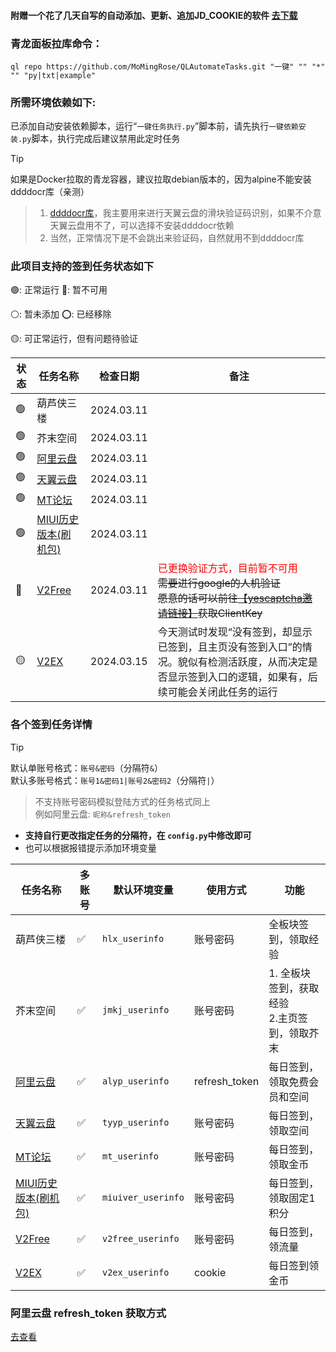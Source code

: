 #### 附赠一个花了几天自写的自动添加、更新、追加JD_COOKIE的软件 [去下载](https://github.com/MoMingRose/QLAutomateTasks/releases)

### 青龙面板拉库命令：

```shell
ql repo https://github.com/MoMingRose/QLAutomateTasks.git "一键" "" "*" "" "py|txt|example"
```

### 所需环境依赖如下:

已添加自动安装依赖脚本，运行“`一键任务执行.py`”脚本前，请先执行`一键依赖安装.py`脚本，执行完成后建议禁用此定时任务
> [!TIP]
> 如果是Docker拉取的青龙容器，建议拉取debian版本的，因为alpine不能安装ddddocr库（亲测）
> > 1. [ddddocr库](https://github.com/sml2h3/ddddocr)，我主要用来进行天翼云盘的滑块验证码识别，如果不介意天翼云盘用不了，可以选择不安装ddddocr依赖
> > 2. 当然，正常情况下是不会跳出来验证码，自然就用不到ddddocr库

### 此项目支持的签到任务状态如下

🟢: 正常运行 🔴: 暂不可用

⚪: 暂未添加 ⭕: 已经移除

🟡: 可正常运行，但有问题待验证

| 状态 | 任务名称                                  | 检查日期       | 备注                                                                                                                                                 |
|----|---------------------------------------|------------|----------------------------------------------------------------------------------------------------------------------------------------------------|
| 🟢 | 葫芦侠三楼                                 | 2024.03.11 |                                                                                                                                                    |
| 🟢 | 芥末空间                                  | 2024.03.11 |                                                                                                                                                    |
| 🟢 | [阿里云盘](https://www.alipan.com/)       | 2024.03.11 |                                                                                                                                                    |
| 🟢 | [天翼云盘](https://cloud.189.cn/)         | 2024.03.11 |                                                                                                                                                    |
| 🟢 | [MT论坛](https://bbs.binmt.cc/)         | 2024.03.11 |                                                                                                                                                    |
| 🟢 | [MIUI历史版本(刷机包)](https://miuiver.com/) | 2024.03.11 |                                                                                                                                                    |
| 🔴 | [V2Free](https://v2free.net/)         | 2024.03.11 | <font style="color:red">已更换验证方式，目前暂不可用</font><br/><s>需要进行google的人机验证<br>愿意的话可以前往[【yescaptcha邀请链接】](https://yescaptcha.com/i/jFtvBe)获取ClientKey</s> |
| 🟡 | [V2EX](https://www.v2ex.com/)         | 2024.03.15 | 今天测试时发现“没有签到，却显示已签到，且主页没有签到入口”的情况。貌似有检测活跃度，从而决定是否显示签到入口的逻辑，如果有，后续可能会关闭此任务的运行                                                                       |

### 各个签到任务详情

> [!TIP]
> 默认单账号格式：`账号&密码`（分隔符`&`）\
> 默认多账号格式：`账号1&密码1|账号2&密码2`（分隔符`|`）
> > 不支持账号密码模拟登陆方式的任务格式同上\
> > 例如阿里云盘: `昵称&refresh_token`
>

- <b>支持自行更改指定任务的分隔符，在 `config.py`中修改即可</b>
- 也可以根据报错提示添加环境变量

| 任务名称                                                    | 多账号 | 默认环境变量             | 使用方式          | 功能                           |
|---------------------------------------------------------|-----|--------------------|---------------|------------------------------|
| 葫芦侠三楼                                                   | ✅   | `hlx_userinfo`     | 账号密码          | 全板块签到，领取经验                   |
| 芥末空间                                                    | ✅   | `jmkj_userinfo`    | 账号密码          | 1. 全板块签到，获取经验<br>2.主页签到，领取芥末 |
| [阿里云盘](https://www.alipan.com/)                         | ✅   | `alyp_userinfo`    | refresh_token | 每日签到，领取免费会员和空间               |
| [天翼云盘](https://cloud.189.cn/)                           | ✅   | `tyyp_userinfo`    | 账号密码          | 每日签到，领取空间                    |
| [MT论坛](https://bbs.binmt.cc/?fromuid=123380)            | ✅   | `mt_userinfo`      | 账号密码          | 每日签到，领取金币                    |
| [MIUI历史版本(刷机包)](https://miuiver.com/)                   | ✅   | `miuiver_userinfo` | 账号密码          | 每日签到，领取固定1积分                 |
| [V2Free](https://w1.v2free.top/auth/register?code=8EZr) | ✅   | `v2free_userinfo`  | 账号密码          | 每日签到，领流量                     |
| [V2EX](https://www.v2ex.com/)                           | ✅   | `v2ex_userinfo`    | cookie        | 每日签到领金币                      |

### 阿里云盘 refresh_token 获取方式

[去查看](docs/aliyun.md)
